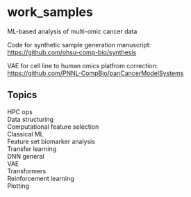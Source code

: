 # work_samples
ML-based analysis of multi-omic cancer data  

Code for synthetic sample generation manuscript:  
  https://github.com/ohsu-comp-bio/synthesis  

VAE for cell line to human omics platfrom correction:  
  https://github.com/PNNL-CompBio/panCancerModelSystems

## Topics  
HPC ops  
Data structuring  
Computational feature selection  
Classical ML  
Feature set biomarker analysis  
Transfer learning  
DNN general  
VAE  
Transformers  
Reinforcement learning  
Plotting  

